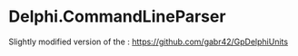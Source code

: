 # Delphi.CommandLineParser
Slightly modified version of the : https://github.com/gabr42/GpDelphiUnits
